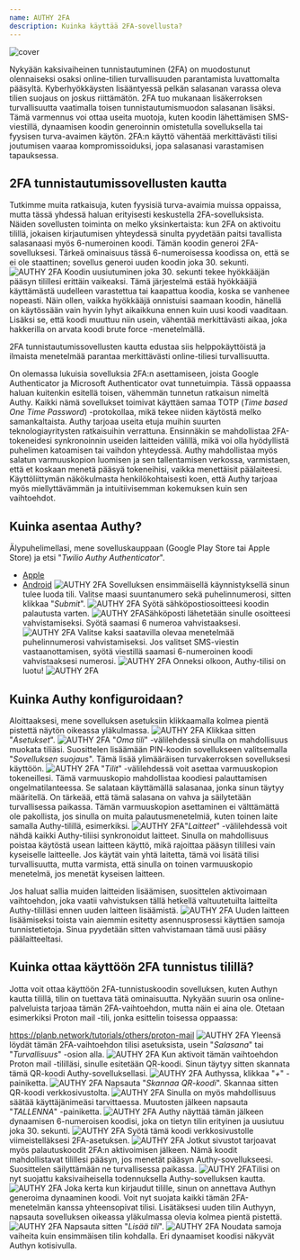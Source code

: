```yaml
---
name: AUTHY 2FA
description: Kuinka käyttää 2FA-sovellusta?
---
```

![cover](assets/cover.webp)

Nykyään kaksivaiheinen tunnistautuminen (2FA) on muodostunut olennaiseksi osaksi online-tilien turvallisuuden parantamista luvattomalta pääsyltä. Kyberhyökkäysten lisääntyessä pelkän salasanan varassa oleva tilien suojaus on joskus riittämätön. 2FA tuo mukanaan lisäkerroksen turvallisuutta vaatimalla toisen tunnistautumismuodon salasanan lisäksi. Tämä varmennus voi ottaa useita muotoja, kuten koodin lähettämisen SMS-viestillä, dynaamisen koodin generoinnin omistetulla sovelluksella tai fyysisen turva-avaimen käytön. 2FA:n käyttö vähentää merkittävästi tilisi joutumisen vaaraa kompromissoiduksi, jopa salasanasi varastamisen tapauksessa.

## 2FA tunnistautumissovellusten kautta

Tutkimme muita ratkaisuja, kuten fyysisiä turva-avaimia muissa oppaissa, mutta tässä yhdessä haluan erityisesti keskustella 2FA-sovelluksista. Näiden sovellusten toiminta on melko yksinkertaista: kun 2FA on aktivoitu tilillä, jokaisen kirjautumisen yhteydessä sinulta pyydetään paitsi tavallista salasanaasi myös 6-numeroinen koodi. Tämän koodin generoi 2FA-sovelluksesi. Tärkeä ominaisuus tässä 6-numeroisessa koodissa on, että se ei ole staattinen; sovellus generoi uuden koodin joka 30. sekunti.
![AUTHY 2FA](assets/notext/01.webp)
Koodin uusiutuminen joka 30. sekunti tekee hyökkääjän pääsyn tilillesi erittäin vaikeaksi. Tämä järjestelmä estää hyökkääjiä käyttämästä uudelleen varastettua tai kaapattua koodia, koska se vanhenee nopeasti. Näin ollen, vaikka hyökkääjä onnistuisi saamaan koodin, hänellä on käytössään vain hyvin lyhyt aikaikkuna ennen kuin uusi koodi vaaditaan. Lisäksi se, että koodi muuttuu niin usein, vähentää merkittävästi aikaa, joka hakkerilla on arvata koodi brute force -menetelmällä.

2FA tunnistautumissovellusten kautta edustaa siis helppokäyttöistä ja ilmaista menetelmää parantaa merkittävästi online-tiliesi turvallisuutta.

On olemassa lukuisia sovelluksia 2FA:n asettamiseen, joista Google Authenticator ja Microsoft Authenticator ovat tunnetuimpia. Tässä oppaassa haluan kuitenkin esitellä toisen, vähemmän tunnetun ratkaisun nimeltä Authy. Kaikki nämä sovellukset toimivat käyttäen samaa TOTP (*Time based One Time Password*) -protokollaa, mikä tekee niiden käytöstä melko samankaltaista.
Authy tarjoaa useita etuja muihin suurten teknologiayritysten ratkaisuihin verrattuna. Ensinnäkin se mahdollistaa 2FA-tokeneidesi synkronoinnin useiden laitteiden välillä, mikä voi olla hyödyllistä puhelimen katoamisen tai vaihdon yhteydessä. Authy mahdollistaa myös salatun varmuuskopion luomisen ja sen tallentamisen verkossa, varmistaen, että et koskaan menetä pääsyä tokeneihisi, vaikka menettäisit päälaiteesi. Käyttöliittymän näkökulmasta henkilökohtaisesti koen, että Authy tarjoaa myös miellyttävämmän ja intuitiivisemman kokemuksen kuin sen vaihtoehdot.

## Kuinka asentaa Authy?

Älypuhelimellasi, mene sovelluskauppaan (Google Play Store tai Apple Store) ja etsi "*Twilio Authy Authenticator*".

- [Apple](https://apps.apple.com/us/app/twilio-authy/id494168017)
- [Android](https://play.google.com/store/apps/details?id=com.authy.authy)
![AUTHY 2FA](assets/notext/02.webp)
Sovelluksen ensimmäisellä käynnistyksellä sinun tulee luoda tili. Valitse maasi suuntanumero sekä puhelinnumerosi, sitten klikkaa "*Submit*".
![AUTHY 2FA](assets/notext/03.webp)
Syötä sähköpostiosoitteesi koodin palautusta varten.
![AUTHY 2FA](assets/notext/04.webp)Sähköposti lähetetään sinulle osoitteesi vahvistamiseksi. Syötä saamasi 6 numeroa vahvistaaksesi.
![AUTHY 2FA](assets/notext/05.webp)
Valitse kaksi saatavilla olevaa menetelmää puhelinnumerosi vahvistamiseksi. Jos valitset SMS-viestin vastaanottamisen, syötä viestillä saamasi 6-numeroinen koodi vahvistaaksesi numerosi.
![AUTHY 2FA](assets/notext/06.webp)
Onneksi olkoon, Authy-tilisi on luotu!
![AUTHY 2FA](assets/notext/07.webp)
## Kuinka Authy konfiguroidaan?

Aloittaaksesi, mene sovelluksen asetuksiin klikkaamalla kolmea pientä pistettä näytön oikeassa yläkulmassa.
![AUTHY 2FA](assets/notext/08.webp)
Klikkaa sitten "*Asetukset*".
![AUTHY 2FA](assets/notext/09.webp)
"*Oma tili*" -välilehdessä sinulla on mahdollisuus muokata tiliäsi. Suosittelen lisäämään PIN-koodin sovellukseen valitsemalla "*Sovelluksen suojaus*". Tämä lisää ylimääräisen turvakerroksen sovelluksesi käyttöön.
![AUTHY 2FA](assets/notext/10.webp)
"*Tilit*" -välilehdessä voit asettaa varmuuskopion tokeneillesi. Tämä varmuuskopio mahdollistaa koodiesi palauttamisen ongelmatilanteessa. Se salataan käyttämällä salasanaa, jonka sinun täytyy määritellä. On tärkeää, että tämä salasana on vahva ja säilytetään turvallisessa paikassa. Tämän varmuuskopion asettaminen ei välttämättä ole pakollista, jos sinulla on muita palautusmenetelmiä, kuten toinen laite samalla Authy-tilillä, esimerkiksi.
![AUTHY 2FA](assets/notext/11.webp)"*Laitteet*" -välilehdessä voit nähdä kaikki Authy-tiliisi synkronoidut laitteet. Sinulla on mahdollisuus poistaa käytöstä usean laitteen käyttö, mikä rajoittaa pääsyn tilillesi vain kyseiselle laitteelle. Jos käytät vain yhtä laitetta, tämä voi lisätä tilisi turvallisuutta, mutta varmista, että sinulla on toinen varmuuskopio menetelmä, jos menetät kyseisen laitteen.

Jos haluat sallia muiden laitteiden lisäämisen, suosittelen aktivoimaan vaihtoehdon, joka vaatii vahvistuksen tällä hetkellä valtuutetuilta laitteilta Authy-tililläsi ennen uuden laitteen lisäämistä.
![AUTHY 2FA](assets/notext/12.webp)
Uuden laitteen lisäämiseksi toista vain aiemmin esitetty asennusprosessi käyttäen samoja tunnistetietoja. Sinua pyydetään sitten vahvistamaan tämä uusi pääsy päälaitteeltasi.

## Kuinka ottaa käyttöön 2FA tunnistus tilillä?

Jotta voit ottaa käyttöön 2FA-tunnistuskoodin sovelluksen, kuten Authyn kautta tilillä, tilin on tuettava tätä ominaisuutta. Nykyään suurin osa online-palveluista tarjoaa tämän 2FA-vaihtoehdon, mutta näin ei aina ole. Otetaan esimerkiksi Proton mail -tili, jonka esittelin toisessa oppaassa:

https://planb.network/tutorials/others/proton-mail
![AUTHY 2FA](assets/notext/13.webp)
Yleensä löydät tämän 2FA-vaihtoehdon tilisi asetuksista, usein "*Salasana*" tai "*Turvallisuus*" -osion alla.
![AUTHY 2FA](assets/notext/14.webp)
Kun aktivoit tämän vaihtoehdon Proton mail -tililläsi, sinulle esitetään QR-koodi. Sinun täytyy sitten skannata tämä QR-koodi Authy-sovelluksellasi.
![AUTHY 2FA](assets/notext/15.webp)
Authyssa, klikkaa "*+*" -painiketta.
![AUTHY 2FA](assets/notext/16.webp)
Napsauta "*Skannaa QR-koodi*". Skannaa sitten QR-koodi verkkosivustolta. ![AUTHY 2FA](assets/notext/17.webp)
Sinulla on myös mahdollisuus säätää käyttäjänimeäsi tarvittaessa. Muutosten jälkeen napsauta "*TALLENNA*" -painiketta.
![AUTHY 2FA](assets/notext/18.webp)
Authy näyttää tämän jälkeen dynaamisen 6-numeroisen koodisi, joka on tietyn tilin erityinen ja uusiutuu joka 30. sekunti.
![AUTHY 2FA](assets/notext/19.webp)
Syötä tämä koodi verkkosivustolle viimeistelläksesi 2FA-asetuksen.
![AUTHY 2FA](assets/notext/20.webp)
Jotkut sivustot tarjoavat myös palautuskoodit 2FA:n aktivoimisen jälkeen. Nämä koodit mahdollistavat tilillesi pääsyn, jos menetät pääsyn Authy-sovellukseesi. Suosittelen säilyttämään ne turvallisessa paikassa.
![AUTHY 2FA](assets/notext/21.webp)Tilisi on nyt suojattu kaksivaiheisella todennuksella Authy-sovelluksen kautta.
![AUTHY 2FA](assets/notext/22.webp)
Joka kerta kun kirjaudut tilille, sinun on annettava Authyn generoima dynaaminen koodi. Voit nyt suojata kaikki tämän 2FA-menetelmän kanssa yhteensopivat tilisi. Lisätäksesi uuden tilin Authyyn, napsauta sovelluksen oikeassa yläkulmassa olevia kolmea pientä pistettä.
![AUTHY 2FA](assets/notext/23.webp)
Napsauta sitten "*Lisää tili*".
![AUTHY 2FA](assets/notext/24.webp)
Noudata samoja vaiheita kuin ensimmäisen tilin kohdalla. Eri dynaamiset koodisi näkyvät Authyn kotisivulla.